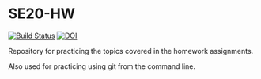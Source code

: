 # SE20-HW
[![Build Status](https://travis-ci.com/chsmith3/SE20-HW.svg?branch=master)](https://travis-ci.com/chsmith3/SE20-HW)
[![DOI](https://zenodo.org/badge/DOI/10.5281/zenodo.3985853.svg)](https://doi.org/10.5281/zenodo.3985853)

Repository for practicing the topics covered in the homework assignments.

Also used for practicing using git from the command line.
